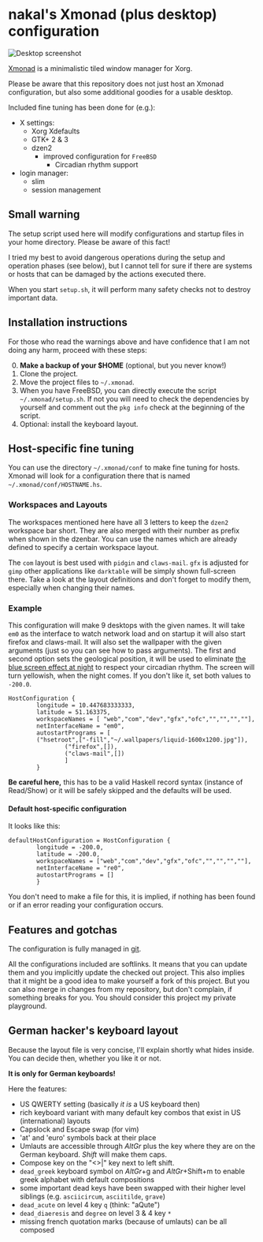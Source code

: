 # nakal's Xmonad (plus desktop) configuration

![Desktop screenshot](https://lh3.googleusercontent.com/CwSSxw7j_M_3IQxqRf59plphtkdH-EGaIyoE-dq6zJzj9_K2eXTtUDvCMt14ZFlDjC8dZeRsYGFS1VQNWiyXkUsLHPomWyqOpMRUTrJNr8TgrC0DltEeC_-CFW9AInAWzCafa6t3sFutrp2ngb66CXwN7ZU_BjNDw9O6KyT6dOJSwihgTBJ9xn5lBN-jJF5x9ms8rCQ-b1Gk3_oOKaKmKDDc-FJTQN0R-39vxir46USkYqDCgBGZdZLTnUDBr0CUs6SVwn3PC1WyeouNfFTlJaSsnuPnOA-eIMrRUF9QXp3yxQyz6aU_eA6sWzppkkh6qPMPaGGmKJ4Oovah9TiXvkUNOCKdtJ-958G46sscFXwceqrce6od-KYuW6q6ESSnCb-_daA1HMpPgNgIKXngTGwKo5SaRwCC4p5XmB-S-jLevWpYgaPifiEVznSU7EGhS2ZooGoeIMM5u-FCL7ulOLTfzP6624IOLCV9h-MjoU00Py3jwdP2n17iiQ1lnsmP9PZ5WIGj9ZzAy3blaTShHLwGxg8tjcjgBAwMdJ1cgFk=w1695-h953-no)

[Xmonad](http://xmonad.org/) is a minimalistic tiled window manager for Xorg.

Please be aware that this repository does not just host an Xmonad
configuration, but also some additional goodies for a usable desktop.

Included fine tuning has been done for (e.g.):

* X settings:
	* Xorg Xdefaults
	* GTK+ 2 & 3
	* dzen2
		* improved configuration for `FreeBSD`
			* Circadian rhythm support
* login manager:
	* slim
	* session management

## Small warning

The setup script used here will modify configurations and startup files
in your home directory. Please be aware of this fact!

I tried my best to avoid dangerous operations during the setup and operation
phases (see below), but I cannot tell for sure if there are systems or hosts
that can be damaged by the actions executed there.

When you start `setup.sh`, it will perform many safety checks not to destroy
important data.

## Installation instructions

For those who read the warnings above and have confidence that I am not
doing any harm, proceed with these steps:

0. **Make a backup of your $HOME** (optional, but you never know!)
1. Clone the project.
2. Move the project files to `~/.xmonad`.
3. When you have FreeBSD, you can directly execute the script
   `~/.xmonad/setup.sh`. If not you will need
   to check the dependencies by yourself and comment out the
   `pkg info` check at the beginning of the script.
4. Optional: install the keyboard layout.

## Host-specific fine tuning

You can use the directory `~/.xmonad/conf` to make fine tuning for hosts.
Xmonad will look for a configuration there that is named
`~/.xmonad/conf/HOSTNAME.hs`.

### Workspaces and Layouts

The workspaces mentioned here have all 3 letters to keep the `dzen2` workspace
bar short. They are also merged with their number as prefix when shown in the
dzenbar.  You can use the names which are already defined to specify a certain
workspace layout.

The `com` layout is best used with `pidgin` and `claws-mail`. `gfx` is
adjusted for `gimp` other applications like `darktable` will be simply shown
full-screen there. Take a look at the layout definitions and don't forget
to modify them, especially when changing their names.

### Example

This configuration will make 9 desktops with the given names. It will take
`em0` as the interface to watch network load and on startup it will also
start firefox and claws-mail. It will also set the wallpaper with the
given arguments (just so you can see how to pass arguments).
The first and second option sets the geological position, it will be
used to eliminate
[the blue screen effect at night](https://en.wikipedia.org/wiki/Light_effects_on_circadian_rhythm)
to respect your
circadian rhythm. The screen will turn yellowish, when the night comes. If you
don't like it, set both values to `-200.0`.

```
HostConfiguration {
        longitude = 10.447683333333,
        latitude = 51.163375,
        workspaceNames = [ "web","com","dev","gfx","ofc","","","",""],
        netInterfaceName = "em0",
        autostartPrograms = [
		("hsetroot",["-fill","~/.wallpapers/liquid-1600x1200.jpg"]),
                ("firefox",[]),
                ("claws-mail",[])
                ]
        }
```

**Be careful here,** this has to be a valid Haskell record syntax (instance of
Read/Show) or it will be safely skipped and the defaults will be used.

#### Default host-specific configuration

It looks like this:
```
defaultHostConfiguration = HostConfiguration {
        longitude = -200.0,
        latitude = -200.0,
        workspaceNames = ["web","com","dev","gfx","ofc","","","",""],
        netInterfaceName = "re0",
        autostartPrograms = []
        }
```

You don't need to make a file for this, it is implied, if nothing has been
found or if an error reading your configuration occurs.

## Features and gotchas

The configuration is fully managed in [git](http://git-scm.com).

All the configurations included are softlinks. It means that you can update
them and you implicitly update the checked out project. This also implies
that it might be a good idea to make yourself a fork of this project. But
you can also merge in changes from my repository, but don't complain, if
something breaks for you. You should consider this project my private
playground.

## German hacker's keyboard layout

Because the layout file is very concise, I'll explain shortly what hides
inside. You can decide then, whether you like it or not.

**It is only for German keyboards!**

Here the features:

* US QWERTY setting (basically *it is* a US keyboard then)
* rich keyboard variant with many default key combos
	that exist in US (international) layouts
* Capslock and Escape swap (for vim)
* 'at' and 'euro' symbols back at their place
* Umlauts are accessible through *AltGr* plus the key where they are on the
	German keyboard. *Shift* will make them caps.
* Compose key on the "<>|" key next to left shift.
* `dead_greek` keyboard symbol on *AltGr*+g and *AltGr*+Shift+m
	to enable greek alphabet with default compositions
* some important dead keys have been swapped with their higher level siblings
	(e.g. `asciicircum`, `asciitilde`, `grave`)
* `dead_acute` on level 4 key `q` (think: "aQute")
* `dead_diaeresis` and `degree` on level 3 & 4 key `*`
* missing french quotation marks (because of umlauts) can be all composed
